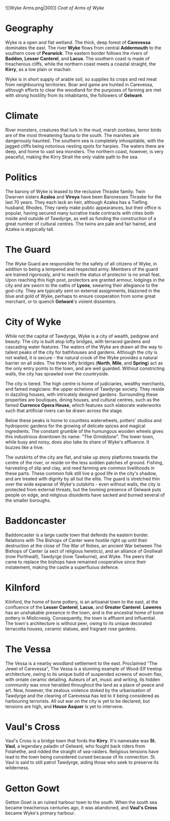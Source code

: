 ![[Wyke Arms.png|300]]
*Coat of Arms of Wyke*
# Geography
Wyke is a open and flat wetland. The thick, deep forest of **Carevessa** dominates the east. The river **Wyke** flows from central **Addermouth** to the southern cove of **Pearwick**. The eastern border follows the rivers of **Baddon**, **Lesser Canterel**, and **Lacus**. The southern coast is made of treacherous cliffs, while the northern coast meets a coastal straight, the **Kirry**, as a low plain or machair.

Wyke is in short supply of arable soil, so supplies its crops and red meat from neighbouring territories. Boar and game are hunted in Carevessa, although efforts to clear the woodland for the purposes of farming are met with strong hostility from its inhabitants, the followers of **Gelwaré**.
# Climate
River monsters, creatures that lurk in the mud, marsh zombies, terror birds are of the most threatening fauna to the south. The marshes are dangerously haunted. The southern sea is completely inhospitable, with the jagged cliffs being notorious nesting spots for harpies. The waters there are deep, and home to vast sea monsters. The northern coast, however, is very peaceful, making the Kirry Strait the only viable path to the sea.
# Politics
The barony of Wyke is leased to the reclusive Thraske family. Twin Dwarven sisters **Azalea** and **Vireya** have been Baronesses Thraske for the last 70 years. They each lack an heir, although Azalea has a Tiefling husband, Rhodes. They rarely make public appearances, but their office is popular, having secured many lucrative trade contracts with cities both inside and outside of Tawdyrge, as well as funding the construction of a great number of cultural centres. The twins are pale and fair haired, and Azalea is atypically tall.
# The Guard
The Wyke Guard are responsible for the safety of all citizens of Wyke, in addition to being a tempered and respected army. Members of the guard are trained rigorously, and to reach the status of protector is no small feat. Upon reaching this high post, protectors are granted armour, lodgings in the city and are sworn to the oaths of **Lyons**, swearing their allegiance to the god-city. They are typically sent on external assignments, blazoned in the blue and gold of Wyke, perhaps to ensure cooperation from some great merchant, or to quench **Gelwaré**'s violent dissenters.
# City of Wyke
While not the capital of Tawdyrge, Wyke is a city of wealth, pedigree and beauty. The city is built atop lofty bridges, with terraced gardens and cascading water features. The waters of the Wyke are drawn all the way to tallest peaks of the city for bathhouses and gardens. Although the city is not walled, it is secure - the natural crook of the Wyke provides a natural barrier on all sides. The three lofty bridges (**North**, **Mile**, and **Spring**) act as the only entry points to the town, and are well guarded. Without constricting walls, the city has sprawled over the countryside.

The city is tiered. The high centre is home of judiciaries, wealthy merchants, and famed magicians: the upper echelons of Tawdyrge society. They reside in dazzling houses, with intricately designed gardens. Surrounding these properties are boutiques, dining houses, and cultural centres, such as the famed **Currence Opera House**, which features such elaborate waterworks such that artificial rivers can be drawn across the stage.

Below these peaks is home to countless waterwheels, potters' studios and hydroponic gardens for the growing of delicate spices and magical ingredients. The constant grumble of the humungous wooden wheels gives this industrious downtown its name: "The Grindstone". The lower town, while busy and noisy, does also take its share of Wyke's affluence. It buzzes like a hive.

The outskirts of the city are flat, and take up stony platforms towards the centre of the river, or reside on the less sodden patches of ground. Fishing, harvesting of slip and clay, and reed farming are common livelihoods in these parts. These common folk still live a good life in the city's shadow, and are treated with dignity by all but the elite. The guard is stretched thin over the wide expanse of Wyke's outskirts - even without walls, the city is protected from external threats, but the looming presence of Gelwaré puts people on edge, and religious dissidents have sacked and burned several of the smaller boroughs.

# Baddoncaster
Baddoncaster is a large castle town that defends the eastern border. Relations with The Bishops of Canter were hostile right up until their destruction at the close of The War of Robes, an ancient War between The Bishops of Canter (a sect of religious heretics), and an alliance of Gnollwall (now Porthwall), Tawdyrge (now Tawburne), and Wyke. The peers that came to replace the bishops have remained cooperative since their instatement, making the castle a superfluous defence.
# Kilnford
Kilnford, the home of bone pottery, is an artisanal town to the east, at the confluence of the **Lesser Canterel**, **Lacus**, and **Greater Canterel**. **Laweres** has an unshakable presence in the town, and is the ancestral home of bone pottery in Mislicnesig. Consequently, the town is affluent and influential. The town's architecture is without peer, owing to its unique decorated terracotta houses, ceramic statues, and fragrant rose gardens. 
# The Vessa
The Vessa is a nearby woodland settlement to the east. Proclaimed "The Jewel of Carevessa", The Vessa is a stunning example of Wood-Elf treetop architecture, owing to its unique build of suspended screens of woven flax, with ornate ceramic detailing. Auteurs of art, music and writing, its hidden community was once heralded throughout the land as a place of peace and art. Now, however, the zealous violence stoked by the urbanisation of Tawdyrge and the clearing of Carevessa has led to it being considered as harbouring terrorists. All out war on the city is yet to be declared, but tensions are high, and **House Asquer** is yet to intervene.
# Vaul's Cross
Vaul's Cross is a bridge town that fords the **Kirry**. It's namesake was **St. Vaul**, a legendary paladin of Gelwaré, who fought back riders from Folahethe, and ridded the straight of sea-raiders. Religious tensions have lead to the town being considered cursed because of its connection. St. Vaul is said to still patrol Tawdyrge, aiding those who seek to preserve its wilderness.
# Getton Gowt
Getton Gowt is an ruined harbour town to the south. When the south sea became treacherous centuries ago, it was abandoned, and **Vaul's Cross** became Wyke's primary harbour.